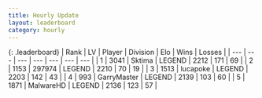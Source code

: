 ```yaml
---
title: Hourly Update
layout: leaderboard
category: hourly
---
```


{: .leaderboard}
| Rank | LV | Player | Division | Elo | Wins | Losses |
| --- | --- | --- | --- | --- | --- | --- |
| <span data-change="0">1</span> | 3041 | <span title="ID: 353063">Sktima</span> | LEGEND | <span data-change="0">2212</span> | <span data-change="0">171</span> | <span data-change="0">69</span> |
| <span data-change="0">2</span> | 1153 | <span title="ID: 544038">297974</span> | LEGEND | <span data-change="0">2210</span> | <span data-change="0">70</span> | <span data-change="0">19</span> |
| <span data-change="0">3</span> | 1513 | <span title="ID: 41925">lucapoke</span> | LEGEND | <span data-change="36">2203</span> | <span data-change="5">142</span> | <span data-change="0">43</span> |
| <span data-change="1">4</span> | 993 | <span title="ID: 86076">GarryMaster</span> | LEGEND | <span data-change="0">2139</span> | <span data-change="0">103</span> | <span data-change="0">60</span> |
| <span data-change="-1">5</span> | 1871 | <span title="ID: 261794">MalwareHD</span> | LEGEND | <span data-change="-9">2136</span> | <span data-change="0">123</span> | <span data-change="1">57</span> |